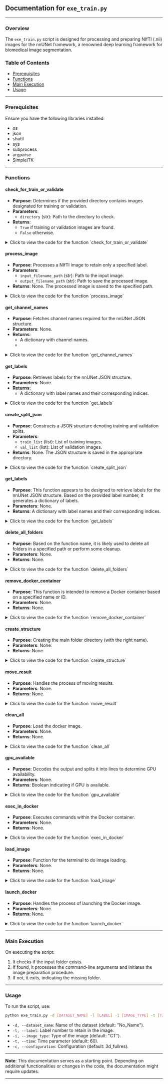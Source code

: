 
## Documentation for `exe_train.py`

---

### Overview

The `exe_train.py` script is designed for processing and preparing NIfTI (.nii) images for the nnUNet framework, a renowned deep learning framework for biomedical image segmentation.

### Table of Contents

- [Prerequisites](#prerequisites)
- [Functions](#functions)
- [Main Execution](#main-execution)
- [Usage](#usage)

---

### Prerequisites

Ensure you have the following libraries installed:

- os
- json
- shutil
- sys
- subprocess
- argparse
- SimpleITK

---

### Functions

#### check_for_train_or_validate

- **Purpose**: Determines if the provided directory contains images designated for training or validation.
- **Parameters**: 
  - `directory` (str): Path to the directory to check.
- **Returns**: 
  - `True` if training or validation images are found.
  - `False` otherwise.

<details>
  <summary>Click to view the code for the function `check_for_train_or_validate`</summary>

```python
# Code for the function check_for_train_or_validate
```

</details>

#### process_image

- **Purpose**: Processes a NIfTI image to retain only a specified label.
- **Parameters**: 
  - `input_filename_path` (str): Path to the input image.
  - `output_filename_path` (str): Path to save the processed image.
- **Returns**: None. The processed image is saved to the specified path.

<details>
  <summary>Click to view the code for the function `process_image`</summary>

```python
# Code for the function process_image
```

</details>

#### get_channel_names

- **Purpose**: Fetches channel names required for the nnUNet JSON structure.
- **Parameters**: None.
- **Returns**: 
  - A dictionary with channel names.
  - 
<details>
  <summary>Click to view the code for the function `get_channel_names`</summary>

```python
# Code for the function get_channel_names
```

</details>

#### get_labels

- **Purpose**: Retrieves labels for the nnUNet JSON structure.
- **Parameters**: None.
- **Returns**: 
  - A dictionary with label names and their corresponding indices.

<details>
  <summary>Click to view the code for the function `get_labels`</summary>

```python
# Code for the function get_labels
```

</details>

#### create_split_json

- **Purpose**: Constructs a JSON structure denoting training and validation splits.
- **Parameters**: 
  - `train_list` (list): List of training images.
  - `val_list` (list): List of validation images.
- **Returns**: None. The JSON structure is saved in the appropriate directory.


<details>
  <summary>Click to view the code for the function `create_split_json`</summary>

```python
# Code for the function create_split_json
```

</details>

#### get_labels

- **Purpose**: This function appears to be designed to retrieve labels for the nnUNet JSON structure. Based on the provided label number, it generates a dictionary of labels.
- **Parameters**: None.
- **Returns**: A dictionary with label names and their corresponding indices.

<details>
  <summary>Click to view the code for the function `get_labels`</summary>

```python
# Code for the function get_labels
```

</details>

#### delete_all_folders

- **Purpose**: Based on the function name, it is likely used to delete all folders in a specified path or perform some cleanup.
- **Parameters**: None.
- **Returns**: None.

<details>
  <summary>Click to view the code for the function `delete_all_folders`</summary>

```python
# Code for the function delete_all_folders
```

</details>

#### remove_docker_container

- **Purpose**: This function is intended to remove a Docker container based on a specified name or ID.
- **Parameters**: None.
- **Returns**: None.

<details>
  <summary>Click to view the code for the function `remove_docker_container`</summary>

```python
# Code for the function remove_docker_container
```

</details>

#### create_structure

- **Purpose**: Creating the main folder directory (with the right name).
- **Parameters**: None.
- **Returns**: None.

<details>
  <summary>Click to view the code for the function `create_structure`</summary>

```python
# Code for the function create_structure
```

</details>

#### move_result

- **Purpose**: Handles the process of moving results.
- **Parameters**: None.
- **Returns**: None.

<details>
  <summary>Click to view the code for the function `move_result`</summary>

```python
# Code for the function move_result
```

</details>

#### clean_all

- **Purpose**: Load the docker image.
- **Parameters**: None.
- **Returns**: None.

<details>
  <summary>Click to view the code for the function `clean_all`</summary>

```python
# Code for the function clean_all
```

</details>

#### gpu_available

- **Purpose**: Decodes the output and splits it into lines to determine GPU availability.
- **Parameters**: None.
- **Returns**: Boolean indicating if GPU is available.

<details>
  <summary>Click to view the code for the function `gpu_available`</summary>

```python
# Code for the function gpu_available
```

</details>

#### exec_in_docker

- **Purpose**: Executes commands within the Docker container.
- **Parameters**: None.
- **Returns**: None.

<details>
  <summary>Click to view the code for the function `exec_in_docker`</summary>

```python
# Code for the function exec_in_docker
```

</details>

#### load_image

- **Purpose**: Function for the terminal to do image loading.
- **Parameters**: None.
- **Returns**: None.

<details>
  <summary>Click to view the code for the function `load_image`</summary>

```python
# Code for the function load_image
```

</details>

#### launch_docker

- **Purpose**: Handles the process of launching the Docker image.
- **Parameters**: None.
- **Returns**: None.

<details>
  <summary>Click to view the code for the function `launch_docker`</summary>

```python
# Code for the function launch_docker
```

</details>

---

### Main Execution

On executing the script:

1. It checks if the input folder exists.
2. If found, it processes the command-line arguments and initiates the image preparation procedure.
3. If not, it exits, indicating the missing folder.

---

### Usage

To run the script, use:

```bash
python exe_train.py -d [DATASET_NAME] -l [LABEL] -i [IMAGE_TYPE] -t [TIME] -c [CONFIGURATION]
```

- `-d, --dataset_name`: Name of the dataset (default: "No_Name").
- `-l, --label`: Label number to retain in the image.
- `-i, --image_type`: Type of the image (default: "CT").
- `-t, --time`: Time parameter (default: 60).
- `-c, --configuration`: Configuration (default: 3d_fullres).

---

**Note**: This documentation serves as a starting point. Depending on additional functionalities or changes in the code, the documentation might require updates.

---

